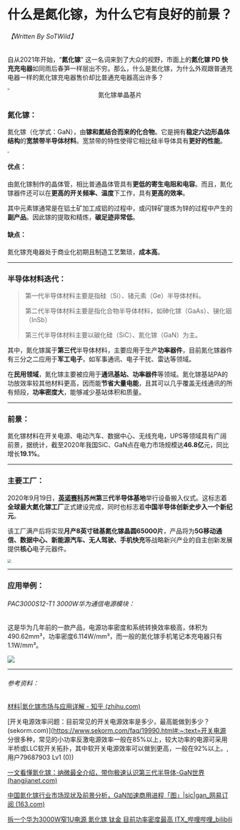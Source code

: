 # 什么是氮化镓，为什么它有良好的前景？

###### 【Written By SoTWild】



自从2021年开始，“**氮化镓**” 这一名词来到了大众的视野，市面上的**氮化镓 PD 快充充电器**如同雨后春笋一样层出不穷。那么，什么是氮化镓，为什么外观跟普通充电器一样的氮化镓充电器售价却比普通充电器高出许多？

<img src="http://www.sdkhjt.com/Upload/5a70199e1e7a4.jpg" style="zoom:30%;" />

<center>氮化镓单晶基片</center>

### 氮化镓：

氮化镓（化学式：GaN），由**镓和氮结合而来的化合物**。它是拥有**稳定六边形晶体结构**的**宽禁带半导体材料**。宽禁带的特性使得它相比硅半导体具有**更好的性能**。

<img src="https://p1.ssl.qhimg.com/t019aa0a6b80578ebc4.png" style="zoom:25%;" />

#### 优点：

由氮化镓制作的晶体管，相比普通晶体管具有**更低的寄生电阻和电容**。而且，氮化镓器件还可以在**更高的开关频率、温度**下工作，具有**更高的效率**。

其中元素镓通常是在铝土矿加工成铝的过程中，或闪锌矿提炼为锌的过程中产生的**副产品**。因此镓的提取和精炼，**碳足迹非常低**。

#### 缺点：

氮化镓充电器处于商业化初期且制造工艺繁琐，**成本高**。

------



### 半导体材料迭代：

> 第一代半导体材料主要是指硅（Si）、锗元素（Ge）半导体材料。
>
> 第二代半导体材料主要是指化合物半导体材料，如砷化镓（GaAs）、锑化铟（InSb）
>
> 第三代半导体材料主要以碳化硅（SiC）、氮化镓（GaN）为主。

其中，氮化镓属于**第三代**半导体材料，主要应用于生产**功率器件**，目前氮化镓器件有三分之二应用于**军工电子**，如军事通讯、电子干扰、雷达等领域。

在**民用领域**，氮化镓主要被应用于**通讯基站、功率器件**等领域。氮化镓基站PA的功放效率较其他材料更高，因而能**节省大量电能**，且其可以几乎覆盖无线通讯的所有频段，**功率密度大**，能够减少基站体积和质量。

------



### 前景：

氮化镓材料在开关电源、电动汽车、数据中心、无线充电，UPS等领域具有广阔前景，据统计，截至2020年我国SiC、GaN点在电力市场规模达**46.8亿**元，同比增长**19.1%**。

------



### 主要工厂：

2020年9月19日，**[英诺赛科](https://innoscience.com/cn)苏州第三代半导体基地**举行设备搬入仪式。这标志着**全球最大氮化镓工厂**正式建设完成，同时也标志着**中国半导体创新史步入一个新纪元**。

该工厂满产后将实现**月产8英寸硅基氮化镓晶圆65000片**，产品将为**5G移动通信、数据中心、新能源汽车、无人驾驶、手机快充**等战略新兴产业的自主创新发展提供**核心**电子元器件。

<img src="http://s.laoyaoba.com/jwImg/news/2020/09/19/1600487227822.png" style="zoom:50%;" />

------

### 应用举例：

######  PAC3000S12-T1 3000W华为通信电源模块：

这是华为几年前的一款产品，电源功率密度和系统转换效率极高，体积为490.62mm³，功率密度6.114W/mm³，而一般的氮化镓手机笔记本充电器只有1.1W/mm³。

![](https://i2.imgu.cc/images/2022/02/21/CIK1n.png)

------

###### 参考资料：

[材料|氮化镓市场与应用详解 - 知乎 (zhihu.com)](https://zhuanlan.zhihu.com/p/333813218)

[开关电源效率问题：目前常见的开关电源效率是多少，最高能做到多少？ (sekorm.com)](https://www.sekorm.com/faq/19990.html#:~:text=开关电源 分很多种，常见的小功率反激电源效率一般在85%以上，较大功率的电源可采用半桥或LLC软开关拓扑，其中软开关电源效率可以做到更高，一般在92%以上。,用户79687903 Lv1 (0))

[一文看懂氮化镓：纳微最全介绍，带你极速认识第三代半导体-GaN世界 (hangjianet.com)](https://www.hangjianet.com/topic/16268552337170037)

[中国氮化镓行业市场现状及前景分析，GaN加速商用进程「图」|sic|gan_网易订阅 (163.com)](https://www.163.com/dy/article/GINJGGH205387IEF.html)

[拆一个华为3000W窄1U电源 氮化镓 钛金 目前功率密度最高 ITX_哔哩哔哩_bilibili](https://www.bilibili.com/video/BV1JY411s7ze?from=search&seid=12825443764713648071&spm_id_from=333.337.0.0)